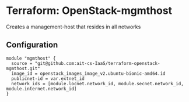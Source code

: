 # Terraform: OpenStack-mgmthost

Creates a management-host that resides in all networks

## Configuration

```
module "mgmthost" {
  source = "git@github.com:ait-cs-IaaS/terraform-openstack-mgmthost.git"
  image_id = openstack_images_image_v2.ubuntu-bionic-amd64.id
  publicnet-id = var.extnet_id
  network_ids = [module.locnet.network_id, module.secnet.network_id, module.internet.network_id]
}
```
